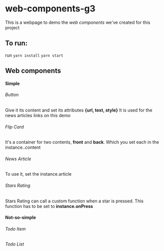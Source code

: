 # web-components-g3

This is a webpage to demo the *web components* we've created for this project

## To run:

run	`yarn install`
	`yarn start`

## Web components

#### Simple

###### Button

Give it its content and set its attributes **{url, text, style}**
It is used for the news articles links on this demo

###### Flip Card

It's a container for two contents, **front** and **back**. Which you set each in the instance..content

###### News Article

To use it, set the instance.article

###### Stars Rating

Stars Rating can call a custom function when a star is pressed. This function has to be set to **instance.onPress**

#### Not-so-simple

###### Todo Item

###### Todo List
